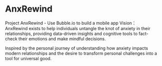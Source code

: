 # AnxRewind
Project AnxRewind - Use Bubble.io to build a mobile app
Vision：AnxRewind exists to help individuals untangle the knot of anxiety in their relationships, providing data-driven insights and cognitive tools to fact-check their emotions and make mindful decisions.

Inspired by the personal journey of understanding how anxiety impacts modern relationships and the desire to transform personal challenges into a tool for universal good.
